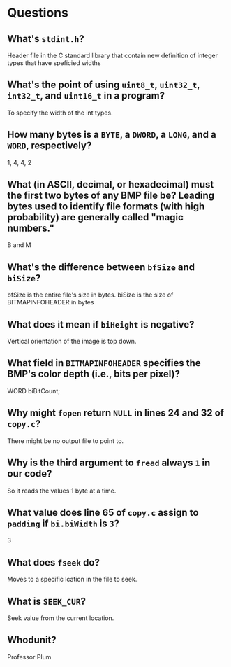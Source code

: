 # Questions

## What's `stdint.h`?

Header file in the C standard library that contain new definition of integer types that have speficied widths

## What's the point of using `uint8_t`, `uint32_t`, `int32_t`, and `uint16_t` in a program?

To specify the width of the int types.

## How many bytes is a `BYTE`, a `DWORD`, a `LONG`, and a `WORD`, respectively?

1, 4, 4, 2

## What (in ASCII, decimal, or hexadecimal) must the first two bytes of any BMP file be? Leading bytes used to identify file formats (with high probability) are generally called "magic numbers."

B and M

## What's the difference between `bfSize` and `biSize`?

bfSize is the entire file's size in bytes. biSize is the size of BITMAPINFOHEADER in bytes

## What does it mean if `biHeight` is negative?

Vertical orientation of the image is top down.

## What field in `BITMAPINFOHEADER` specifies the BMP's color depth (i.e., bits per pixel)?

WORD biBitCount;

## Why might `fopen` return `NULL` in lines 24 and 32 of `copy.c`?

There might be no output file to point to.

## Why is the third argument to `fread` always `1` in our code?

So it reads the values 1 byte at a time.

## What value does line 65 of `copy.c` assign to `padding` if `bi.biWidth` is `3`?

3

## What does `fseek` do?

Moves to a specific lcation in the file to seek.

## What is `SEEK_CUR`?

Seek value from the current location.

## Whodunit?

Professor Plum
